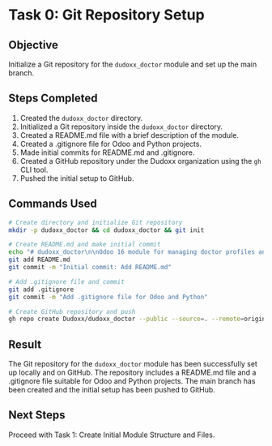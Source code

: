 # Task 0: Git Repository Setup

## Objective
Initialize a Git repository for the `dudoxx_doctor` module and set up the main branch.

## Steps Completed

1. Created the `dudoxx_doctor` directory.
2. Initialized a Git repository inside the `dudoxx_doctor` directory.
3. Created a README.md file with a brief description of the module.
4. Created a .gitignore file for Odoo and Python projects.
5. Made initial commits for README.md and .gitignore.
6. Created a GitHub repository under the Dudoxx organization using the `gh` CLI tool.
7. Pushed the initial setup to GitHub.

## Commands Used

```bash
# Create directory and initialize Git repository
mkdir -p dudoxx_doctor && cd dudoxx_doctor && git init

# Create README.md and make initial commit
echo "# dudoxx_doctor\n\nOdoo 16 module for managing doctor profiles and API keys." > README.md
git add README.md
git commit -m "Initial commit: Add README.md"

# Add .gitignore file and commit
git add .gitignore
git commit -m "Add .gitignore file for Odoo and Python"

# Create GitHub repository and push
gh repo create Dudoxx/dudoxx_doctor --public --source=. --remote=origin --push
```

## Result
The Git repository for the `dudoxx_doctor` module has been successfully set up locally and on GitHub. The repository includes a README.md file and a .gitignore file suitable for Odoo and Python projects. The main branch has been created and the initial setup has been pushed to GitHub.

## Next Steps
Proceed with Task 1: Create Initial Module Structure and Files.
